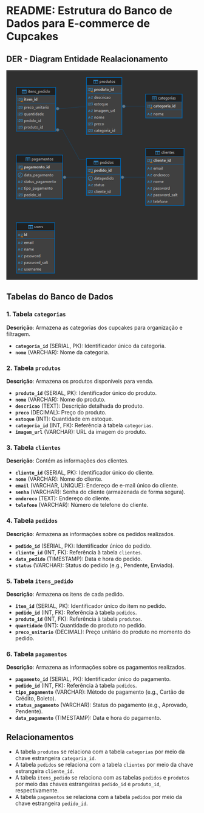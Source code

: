 # README: Estrutura do Banco de Dados para E-commerce de Cupcakes

## DER - Diagram Entidade Realacionamento

![alt text](der-diagrama-entidade-relacionamento.png "DER")

## Tabelas do Banco de Dados

### 1. Tabela `categorias`
**Descrição**: Armazena as categorias dos cupcakes para organização e filtragem.
- **`categoria_id`** (SERIAL, PK): Identificador único da categoria.
- **`nome`** (VARCHAR): Nome da categoria.

### 2. Tabela `produtos`
**Descrição**: Armazena os produtos disponíveis para venda.
- **`produto_id`** (SERIAL, PK): Identificador único do produto.
- **`nome`** (VARCHAR): Nome do produto.
- **`descricao`** (TEXT): Descrição detalhada do produto.
- **`preco`** (DECIMAL): Preço do produto.
- **`estoque`** (INT): Quantidade em estoque.
- **`categoria_id`** (INT, FK): Referência à tabela `categorias`.
- **`imagem_url`** (VARCHAR): URL da imagem do produto.

### 3. Tabela `clientes`
**Descrição**: Contém as informações dos clientes.
- **`cliente_id`** (SERIAL, PK): Identificador único do cliente.
- **`nome`** (VARCHAR): Nome do cliente.
- **`email`** (VARCHAR, UNIQUE): Endereço de e-mail único do cliente.
- **`senha`** (VARCHAR): Senha do cliente (armazenada de forma segura).
- **`endereco`** (TEXT): Endereço do cliente.
- **`telefone`** (VARCHAR): Número de telefone do cliente.

### 4. Tabela `pedidos`
**Descrição**: Armazena as informações sobre os pedidos realizados.
- **`pedido_id`** (SERIAL, PK): Identificador único do pedido.
- **`cliente_id`** (INT, FK): Referência à tabela `clientes`.
- **`data_pedido`** (TIMESTAMP): Data e hora do pedido.
- **`status`** (VARCHAR): Status do pedido (e.g., Pendente, Enviado).

### 5. Tabela `itens_pedido`
**Descrição**: Armazena os itens de cada pedido.
- **`item_id`** (SERIAL, PK): Identificador único do item no pedido.
- **`pedido_id`** (INT, FK): Referência à tabela `pedidos`.
- **`produto_id`** (INT, FK): Referência à tabela `produtos`.
- **`quantidade`** (INT): Quantidade do produto no pedido.
- **`preco_unitario`** (DECIMAL): Preço unitário do produto no momento do pedido.

### 6. Tabela `pagamentos`
**Descrição**: Armazena as informações sobre os pagamentos realizados.
- **`pagamento_id`** (SERIAL, PK): Identificador único do pagamento.
- **`pedido_id`** (INT, FK): Referência à tabela `pedidos`.
- **`tipo_pagamento`** (VARCHAR): Método de pagamento (e.g., Cartão de Crédito, Boleto).
- **`status_pagamento`** (VARCHAR): Status do pagamento (e.g., Aprovado, Pendente).
- **`data_pagamento`** (TIMESTAMP): Data e hora do pagamento.

## Relacionamentos
- A tabela `produtos` se relaciona com a tabela `categorias` por meio da chave estrangeira `categoria_id`.
- A tabela `pedidos` se relaciona com a tabela `clientes` por meio da chave estrangeira `cliente_id`.
- A tabela `itens_pedido` se relaciona com as tabelas `pedidos` e `produtos` por meio das chaves estrangeiras `pedido_id` e `produto_id`, respectivamente.
- A tabela `pagamentos` se relaciona com a tabela `pedidos` por meio da chave estrangeira `pedido_id`.